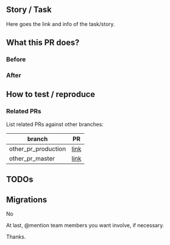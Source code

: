 ## Story / Task

Here goes the link and info of the task/story.


## What this PR does?


### Before


### After


## How to test / reproduce

### Related PRs
List related PRs against other branches:

branch | PR
------ | ------
other_pr_production | [link]()
other_pr_master | [link]()


## TODOs


## Migrations
No


At last, @mention team members you want involve, if necessary.

Thanks.
